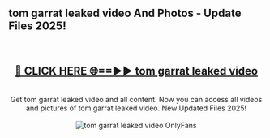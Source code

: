 <h2>tom garrat leaked video And Photos - Update Files 2025!</h2>
<br>
<div align="center">
<h2><a href="https://top-ai-tools.click/QrbHav" rel="nofollow">🔴 CLICK HERE 🌐==►► tom garrat leaked video</a></h2>
<br>
Get tom garrat leaked video and all content. Now you can access all videos and pictures of tom garrat leaked video. New Updated Files 2025!
<br>
<br>
<a href="https://top-ai-tools.click/QrbHav" rel="nofollow" data-target="animated-image.originalLink"><img src="https://i.ibb.co.com/WyWwxjT/player-gif2.gif" alt="tom garrat leaked video OnlyFans" style="max-width: 100%; display: inline-block;" data-target="animated-image.originalImage"></a>
</div>
<br>